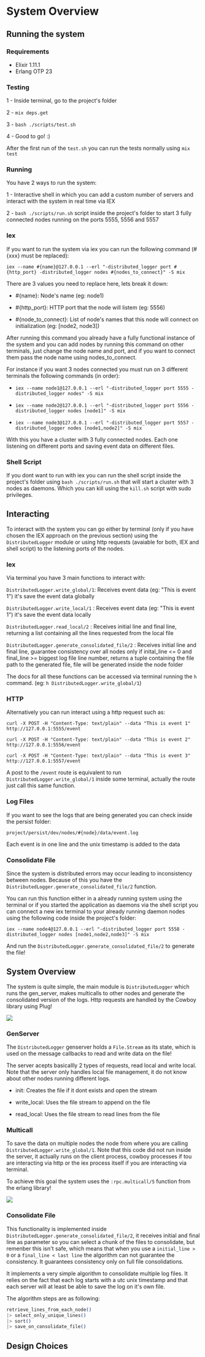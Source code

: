 # System Overview

## Running the system

### Requirements

- Elixir 1.11.1
- Erlang OTP 23

### Testing

1 - Inside terminal, go to the project's folder

2 - `mix deps.get`

3 - `bash ./scripts/test.sh`

4 - Good to go! :)

After the first run of the `test.sh` you can run the tests normally using `mix test`

### Running

You have 2 ways to run the system:

1 - Interactive shell in which you can add a custom number of servers and interact with the system in real time via IEX

2 - `bash ./scripts/run.sh` script inside the project's folder to start 3 fully connected nodes running on the ports 5555, 5556 and 5557

### Iex

If you want to run the system via iex you can run the following command (#{xxx} must be replaced):

`iex --name #{name}@127.0.0.1 --erl "-distributed_logger port #{http_port} -distributed_logger nodes #{nodes_to_connect}" -S mix`

There are 3 values you need to replace here, lets break it down:

- #{name}: Node's name (eg: node1)

- #{http_port}: HTTP port that the node will listem (eg: 5556)

- #{node_to_connect}: List of node's names that this node will connect on initialization (eg: [node2, node3])

After running this command you already have a fully functional instance of the system and you can add nodes by running this command on other terminals, just change the node name and port, and if you want to connect them pass the node name using nodes_to_connect.

For instance if you want 3 nodes connected you must run on 3 different terminals the following commands (in order):

- `iex --name node1@127.0.0.1 --erl "-distributed_logger port 5555 -distributed_logger nodes" -S mix`

- `iex --name node2@127.0.0.1 --erl "-distributed_logger port 5556 -distributed_logger nodes [node1]" -S mix`

- `iex --name node3@127.0.0.1 --erl "-distributed_logger port 5557 -distributed_logger nodes [node1,node2]" -S mix`

With this you have a cluster with 3 fully connected nodes. Each one listening on different ports and saving event data on different files.

### Shell Script

If you dont want to run with iex you can run the shell script inside the project's folder using `bash ./scripts/run.sh` that will start a cluster with 3 nodes as daemons. Which you can kill using the `kill.sh` script with sudo privileges.

## Interacting

To interact with the system you can go either by terminal (only if you have chosen the IEX approach on the previous section) using the `DistributedLogger` module or using http requests (avaiable for both, IEX and shell script) to the listening ports of the nodes.

### Iex

Via terminal you have 3 main functions to interact with:

`DistributedLogger.write_global/1`: Receives event data (eg: "This is event 1") it's save the event data globally

`DistributedLogger.write_local/1` : Receives event data (eg: "This is event 1") it's save the event data locally

`DistributedLogger.read_local/2` : Receives initial line and final line, returning a list containing all the lines requested from the local file

`DistributedLogger.generate_consolidated_file/2` : Receives initial line and final line, guarantee consistency over all nodes only if inital_line <= 0 and final_line >= biggest log file line number, returns a tuple containing the file path to the generated file, file will be generated inside the node folder

The docs for all these functions can be accessed via terminal running the `h` command. (eg: `h DistributedLogger.write_global/1`)

### HTTP

Alternatively you can run interact using a http request such as:

`curl -X POST -H "Content-Type: text/plain" --data "This is event 1" http://127.0.0.1:5555/event`

`curl -X POST -H "Content-Type: text/plain" --data "This is event 2" http://127.0.0.1:5556/event`

`curl -X POST -H "Content-Type: text/plain" --data "This is event 3" http://127.0.0.1:5557/event`

A post to the `/event` route is equivalent to run `DistributedLogger.write_global/1` inside some terminal, actually the route just call this same function.

### Log Files

If you want to see the logs that are being generated you can check inside the persist folder:

`project/persist/dev/nodes/#{node}/data/event.log`

Each event is in one line and the unix timestamp is added to the data

### Consolidate File

Since the system is distributed errors may occur leading to inconsistency between nodes. Because of this you have the `DistributedLogger.generate_consolidated_file/2` function.

You can run this function either in a already running system using the terminal or if you started the application as daemons via the shell script you can connect a new iex terminal to your already running daemon nodes using the following code inside the project's folder:

`iex --name node4@127.0.0.1 --erl "-distributed_logger port 5558 -distributed_logger nodes [node1,node2,node3]" -S mix`

And run the `DistributedLogger.generate_consolidated_file/2` to generate the file!

## System Overview

The system is quite simple, the main module is `DistributedLogger` which runs the gen_server, makes multicalls to other nodes and generate the consolidated version of the logs. Http requests are handled by the Cowboy library using Plug!

![](./assets/exdocs_assets/node-diagram.png)

### GenServer

The `DistributedLogger` genserver holds a `File.Stream` as its state, which is used on the message callbacks to read and write data on the file!

The server acepts basicallly 2 types of requests, read local and write local. Note that the server only handles local file management, it do not know about other nodes running different logs.

- init: Creates the file if it dont exists and open the stream

- write_local: Uses the file stream to append on the file

- read_local: Uses the file stream to read lines from the file

### Multicall

To save the data on multiple nodes the node from where you are calling `DistributedLogger.write_global/1`. Note that this code did not run inside the server, it actually runs on the client process, cowboy processes if tou are interacting via http or the iex process itself if you are interacting via terminal.

To achieve this goal the system uses the `:rpc.multicall/5` function from the erlang library!

![](./assets/exdocs_assets/cluster-diagram.png)

### Consolidate File

This functionality is implemented inside `DistributedLogger.generate_consolidated_file/2`, it receives initial and final line as parameter so you can select a chunk of the files to consolidate, but remenber this isn't safe, which means that when you use a `initial_line > 0` or a `final_line < last line` the algorithm can not guarantee the consistency. It guarantees consistency only on full file consolidations.

It implements a very simple algorithm to consolidate multiple log files. It relies on the fact that each log starts with a utc unix timestamp and that each server will at least be able to save the log on it's own file.

The algorithm steps are as following:

```elixir
retrieve_lines_from_each_node()
|> select_only_unique_lines()
|> sort()
|> save_on_consolidate_file()
```

## Design Choices
